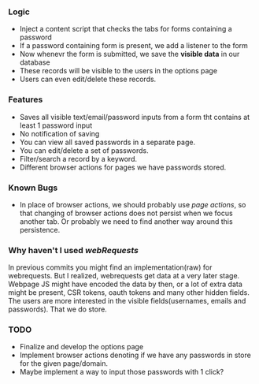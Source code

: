 ### Logic

* Inject a content script that checks the tabs for forms containing a password
* If a password containing form is present, we add a listener to the form
* Now whenevr the form is submitted, we save the **visible data** in our database
* These records will be visible to the users in the options page
* Users can even edit/delete these records.

### Features

* Saves all visible text/email/password inputs from a form tht contains at least 1 password input
* No notification of saving
* You can view all saved passwords in a separate page.
* You can edit/delete a set of passwords.
* Filter/search a record by a keyword.
* Different browser actions for pages we have passwords stored.

### Known Bugs

* In place of browser actions, we should probably use *page actions*, so that changing of browser actions does not persist when we focus another tab. Or probably we need to find another way around this persistence.


### Why haven't I used *webRequests*
In previous commits you might find an implementation(raw) for webrequests. But I realized, webrequests get data at a very later stage. Webpage JS might have encoded the data by then, or a lot of extra data might be present, CSR tokens, oauth tokens and many other hidden fields.
The users are more interested in the visible fields(usernames, emails and passwords). That we do store.


### TODO
* Finalize and develop the options page
* Implement browser actions denoting if we have any passwords in store for the given page/domain.
* Maybe implement a way to input those passwords with 1 click?